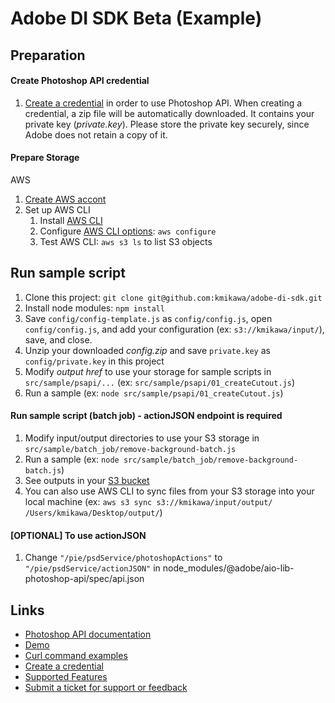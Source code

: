 # Adobe DI SDK Beta (Example)

## Preparation

#### Create Photoshop API credential

1. [Create a credential](https://developer.adobe.com/photoshop/api/signup/?ref=signup) in order to use Photoshop API. When creating a credential, a zip file will be automatically downloaded. It contains your private key (*private.key*).  Please store the private key securely, since Adobe does not retain a copy of it.

#### Prepare Storage

AWS

1. [Create AWS accont](https://docs.aws.amazon.com/rekognition/latest/dg/setting-up.html)
1. Set up AWS CLI
   1. Install [AWS CLI](https://docs.aws.amazon.com/cli/latest/userguide/getting-started-install.html)
   1. Configure [AWS CLI options](https://docs.aws.amazon.com/cli/latest/reference/:configure/): `aws configure`
   1. Test AWS CLI: `aws s3 ls` to list S3 objects

## Run sample script
1. Clone this project: `git clone git@github.com:kmikawa/adobe-di-sdk.git`
1. Install node modules: `npm install`
1. Save `config/config-template.js` as `config/config.js`, open `config/config.js`, and add your configuration (ex: `s3://kmikawa/input/`), save, and close.
1. Unzip your downloaded *config.zip* and save `private.key` as `config/private.key` in this project
1. Modify *output href* to use your storage for sample scripts in `src/sample/psapi/...` (ex: `src/sample/psapi/01_createCutout.js`)
1. Run a sample (ex: `node src/sample/psapi/01_createCutout.js`)

#### Run sample script (batch job) - actionJSON endpoint is required
1. Modify input/output directories to use your S3 storage in `src/sample/batch_job/remove-background-batch.js`
1. Run a sample (ex: `node src/sample/batch_job/remove-background-batch.js`)
1. See outputs in your [S3 bucket](https://s3.console.aws.amazon.com/s3/buckets)
1. You can also use AWS CLI to sync files from your S3 storage into your local machine (ex: `aws s3 sync s3://kmikawa/input/output/ /Users/kmikawa/Desktop/output/`)

#### [OPTIONAL] To use actionJSON

1. Change `"/pie/psdService/photoshopActions"` to `"/pie/psdService/actionJSON"` in node_modules/@adobe/aio-lib-photoshop-api/spec/api.json

## Links

- [Photoshop API documentation](https://developer.adobe.com/photoshop/photoshop-api-docs/api/)
- [Demo](https://developer.adobe.com/photoshop/api/)
- [Curl command examples](https://developer.adobe.com/photoshop/photoshop-api-docs/code-sample/)
- [Create a credential](https://developer.adobe.com/photoshop/api/signup/?ref=signup)
- [Supported Features](https://developer.adobe.com/photoshop/photoshop-api-docs/features/)
- [Submit a ticket for support or feedback](https://psd-services.zendesk.com/hc/en-us/requests/new)

<!-- 

#### [OPTIONAL] To use actionJSON

1. Change `"/pie/psdService/photoshopActions"` to `"/pie/psdService/actionJSON"` in node_modules/@adobe/aio-lib-photoshop-api/spec/api.json

#### [OPTIONAL] Refine Results

1. npx webpack ./src/component/s3.js --mode development --target web --no-devtool -o ./public
// node s3.js

1. open public/index.html

#### [OPTIONAL] Create your node project from scratch

1. npm init

1. npm install @adobe/aio-lib-photoshop-api
   https://github.com/adobe/aio-lib-photoshop-api

1. npm install @adobe/jwt-auth
   https://www.npmjs.com/package/@adobe/jwt-auth

1. npm install aws-sdk
   https://docs.aws.amazon.com/sdk-for-javascript/v2/developer-guide/installing-jssdk.html

-->